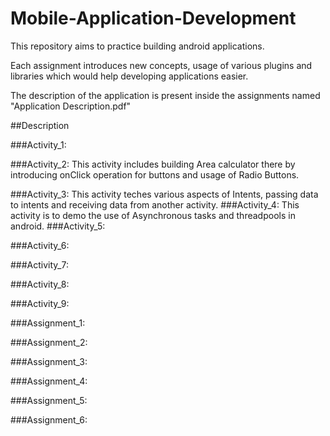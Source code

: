 # Mobile-Application-Development

This repository aims to practice building android applications.

Each assignment introduces new concepts, usage of various plugins and libraries which would help developing applications easier.

The description of the application is present inside the assignments named 
  "Application Description.pdf"


##Description

###Activity_1:
 
###Activity_2:
	This activity includes building Area calculator there by introducing onClick operation for buttons and usage of Radio Buttons.

###Activity_3:
	This activity teches various aspects of Intents, passing data to intents and receiving data from another activity. 
###Activity_4:
	This activity is to demo the use of Asynchronous tasks and threadpools in android.
###Activity_5:

###Activity_6:

###Activity_7:

###Activity_8:

###Activity_9:

###Assignment_1:

###Assignment_2:

###Assignment_3:

###Assignment_4:

###Assignment_5:

###Assignment_6:

